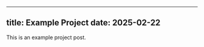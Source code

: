 <!-- filepath: /Users/ezeme.okwudili/Desktop/tarbo.github.io/_projects/2025-02-22-example-project.md -->
---
title: Example Project
date: 2025-02-22
---

This is an example project post.